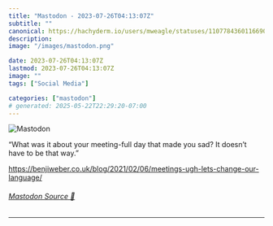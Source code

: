 ```yaml
---
title: "Mastodon - 2023-07-26T04:13:07Z"
subtitle: ""
canonical: https://hachyderm.io/users/mweagle/statuses/110778436011669096
description:
image: "/images/mastodon.png"

date: 2023-07-26T04:13:07Z
lastmod: 2023-07-26T04:13:07Z
image: ""
tags: ["Social Media"]

categories: ["mastodon"]
# generated: 2025-05-22T22:29:20-07:00
---
```

![Mastodon](/images/mastodon.png)

<p>“What was it about your meeting-full day that made you sad? It doesn’t have to be that way.”</p><p><a href="https://benjiweber.co.uk/blog/2021/02/06/meetings-ugh-lets-change-our-language/" target="_blank" rel="nofollow noopener noreferrer" translate="no"><span class="invisible">https://</span><span class="ellipsis">benjiweber.co.uk/blog/2021/02/</span><span class="invisible">06/meetings-ugh-lets-change-our-language/</span></a></p>


###### [Mastodon Source 🐘](https://hachyderm.io/@mweagle/110778436011669096)

___
